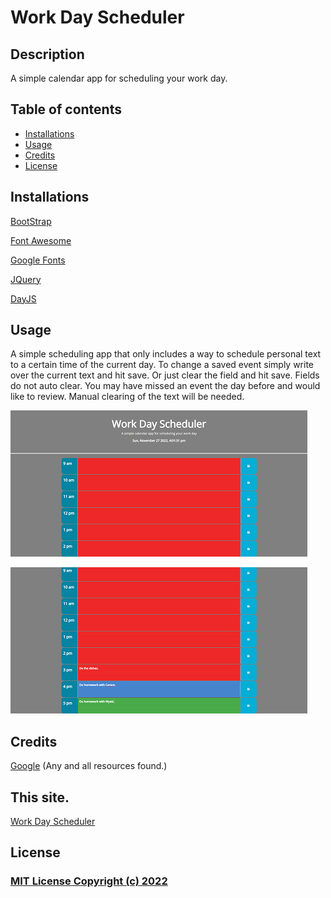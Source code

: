 # Work Day Scheduler

## Description

A simple calendar app for scheduling your work day.

## Table of contents

- [Installations](#installations)
- [Usage](#usage)
- [Credits](#credits)
- [License](#license)

## Installations

[BootStrap](https://getbootstrap.com)

[Font Awesome](https://fontawesome.com)

[Google Fonts](https://fonts.google.com)

[JQuery](https://jquery.com)

[DayJS](https://day.js.org/)


## Usage

A simple scheduling app that only includes a way to schedule personal text to a certain time of the current day.  To change a saved event simply write over the current text and hit save.  Or just clear the field and hit save.  Fields do not auto clear.  You may have missed an event the day before and would like to review.  Manual clearing of the text will be needed.

![Scheduler 1](./assets/Titler.png)

![Scheduler 2](./assets/PastPresentFuture.png)

## Credits

[Google](https://www.google.com) (Any and all resources found.)

## This site.

[Work Day Scheduler](https://zmag33z.github.io/Week-5-Work-Day-Scheduler/)

## License

### [MIT License Copyright (c) 2022](https://zmag33z.github.io/week-5-Work-Day-Scheduler/license.md)